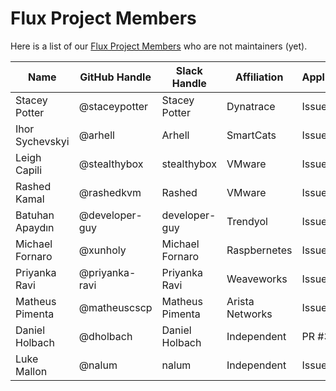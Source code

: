 # Flux Project Members

Here is a list of our [Flux Project Members](community-roles.md#project-member)
who are not maintainers (yet).

| Name            | GitHub Handle  | Slack Handle    | Affiliation     | Application |
| --------------- | -------------- | --------------- | --------------- | ----------- |
| Stacey Potter   | @staceypotter  | Stacey Potter   | Dynatrace       | Issue #210  |
| Ihor Sychevskyi | @arhell        | Arhell          | SmartCats       | Issue #202  |
| Leigh Capili    | @stealthybox   | stealthybox     | VMware          | Issue #234  |
| Rashed Kamal    | @rashedkvm     | Rashed          | VMware          | Issue #239  |
| Batuhan Apaydın | @developer-guy | developer-guy   | Trendyol        | Issue #242  |
| Michael Fornaro | @xunholy       | Michael Fornaro | Raspbernetes    | Issue #289  |
| Priyanka Ravi   | @priyanka-ravi | Priyanka Ravi   | Weaveworks      | Issue #293  |
| Matheus Pimenta | @matheuscscp   | Matheus Pimenta | Arista Networks | Issue #300  |
| Daniel Holbach  | @dholbach      | Daniel Holbach  | Independent     | PR #302     |
| Luke Mallon     | @nalum         | nalum           | Independent     | Issue #339  |
